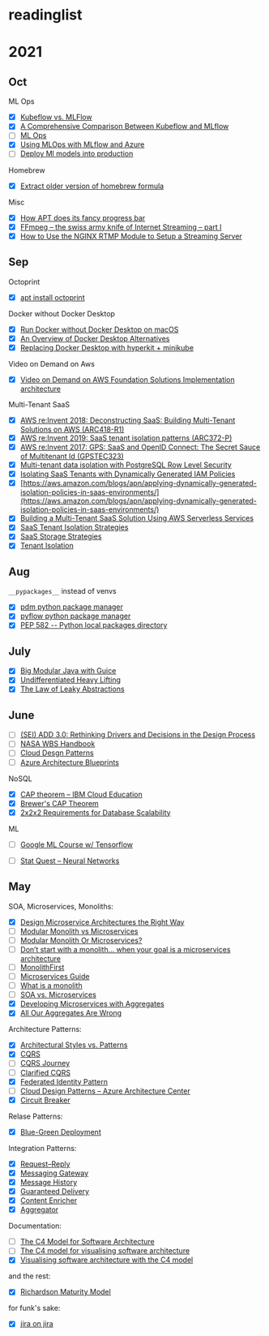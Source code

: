 # readinglist

# 2021
## Oct
ML Ops
- [X] [Kubeflow vs. MLFlow](https://servian.dev/the-cheesy-analogy-of-mlflow-and-kubeflow-715a45580fbe)
- [X] [A Comprehensive Comparison Between Kubeflow and MLflow](https://valohai.com/blog/kubeflow-vs-mlflow/)
- [ ] [ML Ops](https://ml-ops.org)
- [X] [Using MLOps with MLflow and Azure](https://databricks.com/blog/2020/10/13/using-mlops-with-mlflow-and-azure.html)
- [ ] [Deploy Ml models into production](https://youtu.be/-UYyyeYJAoQ)

Homebrew
- [X] [Extract older version of homebrew formula](https://stackoverflow.com/questions/62785290/installing-previous-versions-of-a-formula-with-brew-extract)

Misc
- [X] [How APT does its fancy progress bar](https://mdk.fr/blog/how-apt-does-its-fancy-progress-bar.html)
- [X] [FFmpeg – the swiss army knife of Internet Streaming – part I](https://sonnati.wordpress.com/2011/07/11/ffmpeg-the-swiss-army-knife-of-internet-streaming-part-i/)
- [X] [How to Use the NGINX RTMP Module to Setup a Streaming Server](https://www.servermania.com/kb/articles/nginx-rtmp/)

## Sep
Octoprint

- [X] [apt install octoprint](https://community.octoprint.org/t/setting-up-octoprint-on-a-raspberry-pi-running-raspbian-or-raspberry-pi-os/2337/7)

Docker without Docker Desktop

- [X] [Run Docker without Docker Desktop on macOS](https://dhwaneetbhatt.com/blog/run-docker-without-docker-desktop-on-macos)
- [X] [An Overview of Docker Desktop Alternatives](https://matt-rickard.com/docker-desktop-alternatives/)
- [X] [Replacing Docker Desktop with hyperkit + minikube](https://arnon.me/2021/09/replace-docker-with-minikube/)

Video on Demand on Aws

- [X] [Video on Demand on AWS Foundation Solutions Implementation architecture](https://aws.amazon.com/solutions/implementations/video-on-demand-on-aws/)

Multi-Tenant SaaS

- [X] [AWS re:Invent 2018: Deconstructing SaaS: Building Multi-Tenant Solutions on AWS (ARC418-R1)](https://www.youtube.com/watch?v=mwQ5lipGTBI)
- [X] [AWS re:Invent 2019: SaaS tenant isolation patterns (ARC372-P)](https://www.youtube.com/watch?v=fuDZq-EspNA)
- [X] [AWS re:Invent 2017: GPS: SaaS and OpenID Connect: The Secret Sauce of Multitenant Id (GPSTEC323)](https://www.youtube.com/watch?v=jnFZGX2_T9U)
- [X] [Multi-tenant data isolation with PostgreSQL Row Level Security](https://aws.amazon.com/blogs/database/multi-tenant-data-isolation-with-postgresql-row-level-security/?CID=saas-factory:apn:blog:tech)
- [X] [Isolating SaaS Tenants with Dynamically Generated IAM Policies](https://aws.amazon.com/blogs/apn/isolating-saas-tenants-with-dynamically-generated-iam-policies/)
- [X] [https://aws.amazon.com/blogs/apn/applying-dynamically-generated-isolation-policies-in-saas-environments/](https://aws.amazon.com/blogs/apn/applying-dynamically-generated-isolation-policies-in-saas-environments/)
- [X] [Building a Multi-Tenant SaaS Solution Using AWS Serverless Services](https://aws.amazon.com/blogs/apn/building-a-multi-tenant-saas-solution-using-aws-serverless-services/)
- [X] [SaaS Tenant Isolation Strategies](https://d1.awsstatic.com/whitepapers/saas-tenant-isolation-strategies.pdf?CID=saas-factory:sf:whitepaper:biz-tech)
- [X] [SaaS Storage Strategies](https://d0.awsstatic.com/whitepapers/Multi_Tenant_SaaS_Storage_Strategies.pdf?CID=saas-factory:sf:whitepaper:tech)
- [X] [Tenant Isolation](https://aws.amazon.com/partners/programs/saas-factory/tenant-isolation/)

## Aug

`__pypackages__` instead of venvs
- [x] [pdm python package manager](https://github.com/pdm-project/pdm)
- [x] [pyflow python package manager](https://github.com/David-OConnor/pyflow)
- [x] [PEP 582 -- Python local packages directory](https://www.python.org/dev/peps/pep-0582/)

## July

- [x] [Big Modular Java with Guice](https://www.youtube.com/watch?v=hBVJbzAagfs)
- [x] [Undifferentiated Heavy Lifting](https://aws.amazon.com/blogs/aws/we_build_muck_s/)
- [x] [The Law of Leaky Abstractions](https://www.joelonsoftware.com/2002/11/11/the-law-of-leaky-abstractions/)

## June

- [ ] [(SEI) ADD 3.0: Rethinking Drivers and Decisions in the Design Process](https://resources.sei.cmu.edu/library/asset-view.cfm?assetid=436536)
- [ ] [NASA WBS Handbook](https://explorers.larc.nasa.gov/HPMIDEX/pdf_files/08_[NASA_WBS_Handbook_]20180000844.pdf)
- [ ] [Cloud Desgn Patterns](http://en.clouddesignpattern.org/index.php/Main_Page)
- [ ] [Azure Architecture Blueprints](https://docs.microsoft.com/en-us/azure/architecture/browse/)

NoSQL
- [x] [CAP theorem – IBM Cloud Education](https://www.ibm.com/cloud/learn/cap-theorem)
- [x] [Brewer's CAP Theorem](https://www.julianbrowne.com/article/brewers-cap-theorem)
- [x] [2x2x2 Requirements for Database Scalability](http://cattell.net/datastores/ScalabilityRequirements.html)

ML
- [ ] [Google ML Course w/ Tensorflow](https://developers.google.com/machine-learning/crash-course/ml-intro)
- [ ] [Stat Quest – Neural Networks](https://www.youtube.com/playlist?list=PLblh5JKOoLUIxGDQs4LFFD--41Vzf-ME1)


## May

SOA, Microservices, Monoliths:
- [x] [Design Microservice Architectures the Right Way](https://www.youtube.com/watch?v=j6ow-UemzBc)
- [ ] [Modular Monolith vs Microservices](https://www.cmsdrupal.com/blog/modular-monolith-vs-microservices-how-do-you-make-choice)
- [ ] [Modular Monolith Or Microservices?](https://mozaicworks.com/blog/modular-monolith-microservices/)
- [ ] [Don’t start with a monolith… when your goal is a microservices architecture](https://martinfowler.com/articles/dont-start-monolith.html)
- [ ] [MonolithFirst](https://martinfowler.com/bliki/MonolithFirst.html)
- [ ] [Microservices Guide](https://martinfowler.com/microservices/)
- [ ] [What is a monolith](http://www.codingthearchitecture.com/2014/11/19/what_is_a_monolith.html)
- [ ] [SOA vs. Microservices](https://www.ibm.com/cloud/blog/soa-vs-microservices)
- [x] [Developing Microservices with Aggregates](https://www.youtube.com/watch?v=7kX3fs0pWwc)
- [x] [All Our Aggregates Are Wrong](https://www.youtube.com/watch?v=KkzvQSuYd5I)

Architecture Patterns:
- [x] [Architectural Styles vs. Patterns](https://herbertograca.com/2017/07/28/architectural-styles-vs-architectural-patterns-vs-design-patterns/)
- [x] [CQRS](https://martinfowler.com/bliki/CQRS.html)
- [ ] [CQRS Journey](https://docs.microsoft.com/en-us/previous-versions/msp-n-p/jj554200(v=pandp.10))
- [ ] [Clarified CQRS](https://udidahan.com/2009/12/09/clarified-cqrs/)
- [x] [Federated Identity Pattern](https://docs.microsoft.com/en-us/azure/architecture/patterns/federated-identity)
- [ ] [Cloud Design Patterns – Azure Architecture Center](https://docs.microsoft.com/en-us/azure/architecture/patterns/)
- [x] [Circuit Breaker](https://martinfowler.com/bliki/CircuitBreaker.html)

Relase Patterns:
- [x] [Blue-Green Deployment](https://martinfowler.com/bliki/BlueGreenDeployment.html)

Integration Patterns:
- [x] [Request–Reply](https://www.enterpriseintegrationpatterns.com/patterns/messaging/RequestReply.html)
- [x] [Messaging Gateway](https://www.enterpriseintegrationpatterns.com/patterns/messaging/MessagingGateway.html)
- [x] [Message History](https://www.enterpriseintegrationpatterns.com/patterns/messaging/MessageHistory.html)
- [x] [Guaranteed Delivery](https://www.enterpriseintegrationpatterns.com/patterns/messaging/GuaranteedMessaging.html)
- [x] [Content Enricher](https://www.enterpriseintegrationpatterns.com/patterns/messaging/DataEnricher.html)
- [x] [Aggregator](https://www.enterpriseintegrationpatterns.com/patterns/messaging/Aggregator.html)

Documentation:
- [ ] [The C4 Model for Software Architecture](https://www.infoq.com/articles/C4-architecture-model/)
- [ ] [The C4 model for visualising software architecture](https://c4model.com)
- [x] [Visualising software architecture with the C4 model](https://www.youtube.com/watch?v=x2-rSnhpw0g)

and the rest:
- [x] [Richardson Maturity Model](https://martinfowler.com/articles/richardsonMaturityModel.html)

for funk's sake:
- [x] [jira on jira](https://jira.atlassian.com/browse/CONFSERVER-22996)
